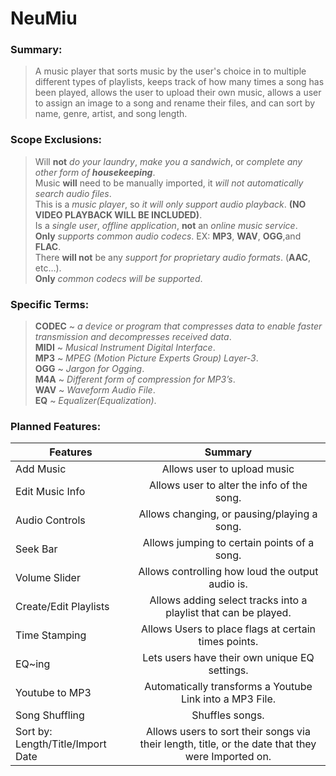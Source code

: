 # NeuMiu

### Summary:  
>A music player that sorts music by the user's choice in to multiple different types of playlists, keeps track of how many times a song has been played, allows the user to upload their own music, allows a user to assign an image to a song and rename their files, and can sort by name, genre, artist, and song length.

### Scope Exclusions:  
>Will __not__ _do your laundry_, _make you a sandwich_, or _complete any other form of __housekeeping___.  
>Music __will__ need to be manually imported, it _will not automatically search audio files_.  
>This is a _music player_, so _it will only support audio playback_. __(NO VIDEO PLAYBACK WILL BE INCLUDED)__.  
>Is a _single user_, _offline application_, __not__ an _online music service_.  
>__Only__ _supports common audio codecs_. EX: __MP3__, __WAV__, __OGG__,and __FLAC__.  
>There __will not__ be any _support for proprietary audio formats_. (__AAC__, etc…).  
>__Only__ _common codecs will be supported_.  

### Specific Terms:
>__CODEC__ ~ _a device or program that compresses data to enable faster transmission and decompresses received data_.  
>__MIDI__ ~ _Musical Instrument Digital Interface_.  
>__MP3__ ~ _MPEG (Motion Picture Experts Group) Layer-3_.  
>__OGG__ ~ _Jargon for Ogging_.  
>__M4A__ ~ _Different form of compression for MP3’s_.  
>__WAV__ ~ _Waveform Audio File_.  
>__EQ__ ~ _Equalizer(Equalization)_.

### Planned Features:  

| Features                          | Summary          |
| --------------------------------- |:----------------:|
| Add Music                         | Allows user to upload music                                                                       |
| Edit Music Info                   | Allows user to alter the info of the song.                                                         |
| Audio Controls                    | Allows changing, or pausing/playing a song.                                                       |
| Seek Bar                          | Allows jumping to certain points of a song.                                                       |
| Volume Slider                     | Allows controlling how loud the output audio is.                                                  |
| Create/Edit Playlists             | Allows adding select tracks into a playlist that can be played.                                   |
| Time Stamping                     | Allows Users to place flags at certain times points.                                                |
| EQ~ing                            | Lets users have their own unique EQ settings.                                                     |
| Youtube to MP3                    | Automatically transforms a Youtube Link into a MP3 File.                                           |
| Song Shuffling                    | Shuffles songs.                                                                                    |
| Sort by: Length/Title/Import Date | Allows users to sort their songs via their length, title, or the date that they were Imported on. |
